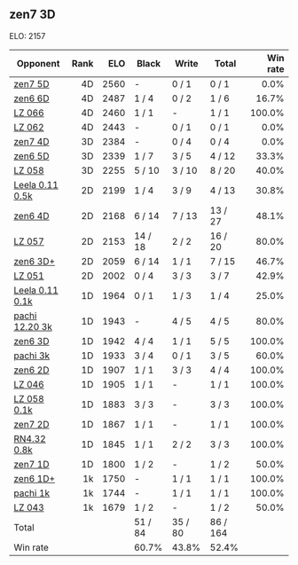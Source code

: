 ## zen7 3D ##

ELO: 2157

Opponent | Rank | ELO | Black | Write | Total | Win rate
---------|-----:|----:|-------|-------|-------|-------:
[zen7 5D](zen7%205D.md) | 4D | 2560 | - | 0 / 1 | 0 / 1 | 0.0%
[zen6 6D](zen6%206D.md) | 4D | 2487 | 1 / 4 | 0 / 2 | 1 / 6 | 16.7%
[LZ 066](LZ%20066.md) | 4D | 2460 | 1 / 1 | - | 1 / 1 | 100.0%
[LZ 062](LZ%20062.md) | 4D | 2443 | - | 0 / 1 | 0 / 1 | 0.0%
[zen7 4D](zen7%204D.md) | 3D | 2384 | - | 0 / 4 | 0 / 4 | 0.0%
[zen6 5D](zen6%205D.md) | 3D | 2339 | 1 / 7 | 3 / 5 | 4 / 12 | 33.3%
[LZ 058](LZ%20058.md) | 3D | 2255 | 5 / 10 | 3 / 10 | 8 / 20 | 40.0%
[Leela 0.11 0.5k](Leela%200.11%200.5k.md) | 2D | 2199 | 1 / 4 | 3 / 9 | 4 / 13 | 30.8%
[zen6 4D](zen6%204D.md) | 2D | 2168 | 6 / 14 | 7 / 13 | 13 / 27 | 48.1%
[LZ 057](LZ%20057.md) | 2D | 2153 | 14 / 18 | 2 / 2 | 16 / 20 | 80.0%
[zen6 3D+](zen6%203D+.md) | 2D | 2059 | 6 / 14 | 1 / 1 | 7 / 15 | 46.7%
[LZ 051](LZ%20051.md) | 2D | 2002 | 0 / 4 | 3 / 3 | 3 / 7 | 42.9%
[Leela 0.11 0.1k](Leela%200.11%200.1k.md) | 1D | 1964 | 0 / 1 | 1 / 3 | 1 / 4 | 25.0%
[pachi 12.20 3k](pachi%2012.20%203k.md) | 1D | 1943 | - | 4 / 5 | 4 / 5 | 80.0%
[zen6 3D](zen6%203D.md) | 1D | 1942 | 4 / 4 | 1 / 1 | 5 / 5 | 100.0%
[pachi 3k](pachi%203k.md) | 1D | 1933 | 3 / 4 | 0 / 1 | 3 / 5 | 60.0%
[zen6 2D](zen6%202D.md) | 1D | 1907 | 1 / 1 | 3 / 3 | 4 / 4 | 100.0%
[LZ 046](LZ%20046.md) | 1D | 1905 | 1 / 1 | - | 1 / 1 | 100.0%
[LZ 058 0.1k](LZ%20058%200.1k.md) | 1D | 1883 | 3 / 3 | - | 3 / 3 | 100.0%
[zen7 2D](zen7%202D.md) | 1D | 1867 | 1 / 1 | - | 1 / 1 | 100.0%
[RN4.32 0.8k](RN4.32%200.8k.md) | 1D | 1845 | 1 / 1 | 2 / 2 | 3 / 3 | 100.0%
[zen7 1D](zen7%201D.md) | 1D | 1800 | 1 / 2 | - | 1 / 2 | 50.0%
[zen6 1D+](zen6%201D+.md) | 1k | 1750 | - | 1 / 1 | 1 / 1 | 100.0%
[pachi 1k](pachi%201k.md) | 1k | 1744 | - | 1 / 1 | 1 / 1 | 100.0%
[LZ 043](LZ%20043.md) | 1k | 1679 | 1 / 2 | - | 1 / 2 | 50.0%
Total | | | 51 / 84 | 35 / 80 | 86 / 164 | 
Win rate| | | 60.7% | 43.8% | 52.4% | 
